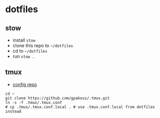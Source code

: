 # dotfiles

## stow

- install `stow`
- clone this repo to `~/dotfiles`
- cd to `~/dotfiles`
- run `stow .`

## tmux

- [config repo](https://github.com/gpakosz/.tmux)

```shell
cd ~
git clone https://github.com/gpakosz/.tmux.git
ln -s -f .tmux/.tmux.conf
# cp .tmux/.tmux.conf.local . # use .tmux.conf.local from dotfiles instead
```

